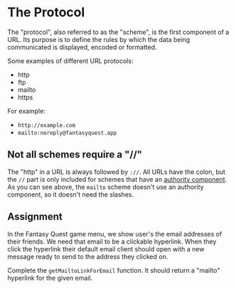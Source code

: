 # The Protocol

The "protocol", also referred to as the "scheme", is the first component of a URL. Its purpose is to define the rules by which the data being communicated is displayed, encoded or formatted.

Some examples of different URL protocols:

* http
* ftp
* mailto
* https

For example:

* `http://example.com`
* `mailto:noreply@fantasyquest.app`

## Not all schemes require a "//"

The "http" in a URL is always followed by `://`. All URLs have the colon, but the `//` part is only included for schemes that have an [authority component](https://www.rfc-editor.org/rfc/rfc3986#section-3.2). As you can see above, the `mailto` scheme doesn't use an authority component, so it doesn't need the slashes.

## Assignment

In the Fantasy Quest game menu, we show user's the email addresses of their friends. We need that email to be a clickable hyperlink. When they click the hyperlink their default email client should open with a new message ready to send to the address they clicked on.

Complete the `getMailtoLinkForEmail` function. It should return a "mailto" hyperlink for the given email.
